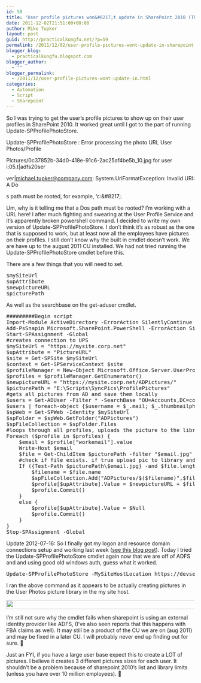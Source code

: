 ```yaml
---
id: 59
title: 'User profile pictures won&#8217;t update in SharePoint 2010 (There! I fixed it!)'
date: 2011-12-02T21:51:00+00:00
author: Mike Tupker
layout: post
guid: http://practicalkungfu.net/?p=59
permalink: /2011/12/02/user-profile-pictures-wont-update-in-sharepoint-2010-there-i-fixed-it/
blogger_blog:
  - practicalkungfu.blogspot.com
blogger_author:
  - ""
blogger_permalink:
  - /2011/12/user-profile-pictures-wont-update-in.html
categories:
  - Automation
  - Script
  - Sharepoint
---
```

So I was trying to get the user&#8217;s profile pictures to show up on their user profiles in SharePoint 2010. It worked great until I got to the part of running Update-SPProfilePhotoStore.

Update-SPProfilePhotoStore : Error processing the photo URL User Photos/Profile
  
Pictures/0c37852b-34d0-418e-91c6-2ac25af4be5b_10.jpg for user i:05.t|adfs20ser
  
ver|michael.tupker@company.com: System.UriFormatException: Invalid URI: A Do
  
s path must be rooted, for example, &#8216;c:\&#8217;.

Um, why is it telling me that a Dos path must be rooted? I&#8217;m working with a URL here! I after much fighting and swearing at the User Profile Service and it&#8217;s apparently broken powershell command. I decided to write my own version of Update-SPProfilePhotoStore. I don&#8217;t think it&#8217;s as robust as the one that is supposed to work, but at least now all the employees have pictures on their profiles. I still don&#8217;t know why the built in cmdlet doesn&#8217;t work. We are have up to the august 2011 CU installed. We had not tried running the Update-SPProfilePhotoStore cmdlet before this.

There are a few things that you will need to set.

<pre class="brush: powershell; gutter: false">$mySiteUrl
$upAttribute
$newpictureURL
$picturePath</pre>

As well as the searchbase on the get-aduser cmdlet.

<pre class="brush: powershell; gutter: false">#########Begin script
Import-Module ActiveDirectory -ErrorAction SilentlyContinue
Add-PsSnapin Microsoft.SharePoint.PowerShell -ErrorAction SilentlyContinue
Start-SPAssignment -Global
#creates connection to UPS
$mySiteUrl = "https://mysite.corp.net"
$upAttribute = "PictureURL"
$site = Get-SPSite $mySiteUrl
$context = Get-SPServiceContext $site
$profileManager = New-Object Microsoft.Office.Server.UserProfiles.UserProfileManager($context)
$profiles = $profileManager.GetEnumerator()
$newpictureURL = "https://mysite.corp.net/ADPictures/"
$picturePath = "E:\Scripts\SyncPics\ProfilePictures"
#gets all pictures from AD and save them locally
$users = Get-ADUser -Filter * -SearchBase "OU=Accounts,DC=company,DC=net" -Properties mail,thumbnailphoto
$users | foreach-object {$username = $_.mail; $_.thumbnailphoto | Set-Content $picturePath\$username.jpg -Encoding byte}
$spWeb = Get-SPWeb -Identity $mySiteUrl
$spFolder = $spWeb.GetFolder("ADPictures")
$spFileCollection = $spFolder.Files
#loops through all profiles, uploads the picture to the library and sets the profile picture
Foreach ($profile in $profiles) {
    $email = $profile["workemail"].value
    Write-Host $email
    $file = Get-ChildItem $picturePath -filter "$email.jpg"
    #check if file exists. if true upload pic to library and set picture URL
    If ({Test-Path $picturePath\$email.jpg} -and $file.length -gt 1) {
        $filename = $file.name
        $spFileCollection.Add("ADPictures/$($filename)",$file.OpenRead(),$true)
        $profile[$upAttribute].Value = $newpictureURL + $filename
        $profile.Commit()
    }
    else {
        $profile[$upAttribute].Value = $Null
        $profile.Commit()
    }
}
Stop-SPAssignment -Global</pre>

Update 2012-07-16: So I finally got my logon and resource domain connections setup and working last week ([see this blog post](http://practicalkungfu.net/2012/07/13/sharepoint-2010-setting-up-the-upa-to-use-a-logon-and-resource-forest-for-sync/ "see this blog post")). Today I tried the Update-SPProfilePhotoStore cmdlet again now that we are off of ADFS and and using good old windows auth, guess what it worked.

<pre class="brush: powershell; gutter: false">Update-SPProfilePhotoStore -MySiteHostLocation https://devserver.domain.local/my -CreateThumbnailsForImportedPhotos $true</pre>

I ran the above command as it appears to be actually creating pictures in the User Photos picture library in the my site host.

<a href="http://practicalkungfu.net/2011/12/02/user-profile-pictures-wont-update-in-sharepoint-2010-there-i-fixed-it/userphotoslibrary/" rel="attachment wp-att-150"><img class="alignnone size-full wp-image-150" title="userphotoslibrary" src="http://practicalkungfu.net/wp-content/uploads/2011/12/userphotoslibrary.png" alt="" width="992" height="24" srcset="http://practicalkungfu.net/wp-content/uploads/2011/12/userphotoslibrary.png 992w, http://practicalkungfu.net/wp-content/uploads/2011/12/userphotoslibrary-300x7.png 300w, http://practicalkungfu.net/wp-content/uploads/2011/12/userphotoslibrary-500x12.png 500w" sizes="(max-width: 992px) 100vw, 992px" /></a>

I&#8217;m still not sure why the cmdlet fails when sharepoint is using an external identity provider like ADFS, (I&#8217;ve also seen reports that this happens with FBA claims as well). It may still be a product of the CU we are on (aug 2011) and may be fixed in a later CU. I will probably never end up finding out for sure. 🙁

Just an FYI, if you have a large user base expect this to create a LOT of pictures. I believe it creates 3 different pictures sizes for each user. It shouldn&#8217;t be a problem because of sharepoint 2010&#8217;s list and library limits (unless you have over 10 million employees). 🙂